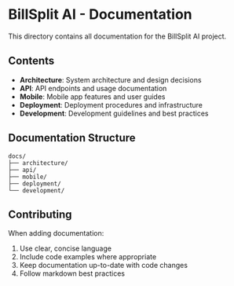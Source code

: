 # BillSplit AI - Documentation

This directory contains all documentation for the BillSplit AI project.

## Contents

- **Architecture**: System architecture and design decisions
- **API**: API endpoints and usage documentation
- **Mobile**: Mobile app features and user guides
- **Deployment**: Deployment procedures and infrastructure
- **Development**: Development guidelines and best practices

## Documentation Structure

```
docs/
├── architecture/
├── api/
├── mobile/
├── deployment/
└── development/
```

## Contributing

When adding documentation:
1. Use clear, concise language
2. Include code examples where appropriate
3. Keep documentation up-to-date with code changes
4. Follow markdown best practices
